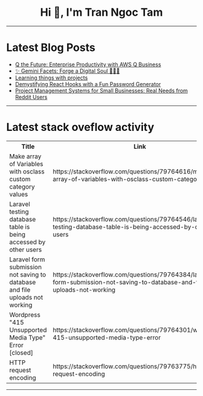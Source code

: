 <h1 align="center">Hi 👋, I'm Tran Ngoc Tam</h1>

---

# Latest Blog Posts 
<!-- BLOG-POST-LIST:START -->
- [Q the Future: Enterprise Productivity with AWS Q Business](https://dev.to/aws-builders/q-the-future-enterprise-productivity-with-aws-q-business-5fn)
- [✨ Gemini Facets: Forge a Digital Soul 🤖💬🎨](https://dev.to/auraforgehq/gemini-facets-forge-a-digital-soul-1o1o)
- [Learning things with projects](https://dev.to/yuktisays/learning-things-with-projects-37ih)
- [Demystifying React Hooks with a Fun Password Generator](https://dev.to/yuktisays/demystifying-react-hooks-with-a-fun-password-generator-500g)
- [Project Management Systems for Small Businesses: Real Needs from Reddit Users](https://dev.to/nocobase/project-management-systems-for-small-businesses-real-needs-from-reddit-users-31pj)
<!-- BLOG-POST-LIST:END -->

---

# Latest stack oveflow activity
<table>
  <tr><th>Title</th><th>Link</th></tr>
  <!-- STACKOVERFLOW:START --><tr><td>Make array of Variables with osclass custom category values</td><td>https://stackoverflow.com/questions/79764616/make-array-of-variables-with-osclass-custom-category-values</td></tr><tr><td>Laravel testing database table is being accessed by other users</td><td>https://stackoverflow.com/questions/79764546/laravel-testing-database-table-is-being-accessed-by-other-users</td></tr><tr><td>Laravel form submission not saving to database and file uploads not working</td><td>https://stackoverflow.com/questions/79764384/laravel-form-submission-not-saving-to-database-and-file-uploads-not-working</td></tr><tr><td>Wordpress &quot;415 Unsupported Media Type&quot; Error [closed]</td><td>https://stackoverflow.com/questions/79764301/wordpress-415-unsupported-media-type-error</td></tr><tr><td>HTTP request encoding</td><td>https://stackoverflow.com/questions/79763775/http-request-encoding</td></tr><!-- STACKOVERFLOW:END -->
</table>

---


